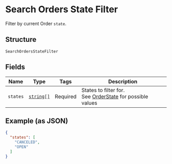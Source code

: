 
# Search Orders State Filter

Filter by current Order `state`.

## Structure

`SearchOrdersStateFilter`

## Fields

| Name | Type | Tags | Description |
|  --- | --- | --- | --- |
| `states` | [`string[]`](/doc/models/order-state.md) | Required | States to filter for.<br>See [OrderState](#type-orderstate) for possible values |

## Example (as JSON)

```json
{
  "states": [
    "CANCELED",
    "OPEN"
  ]
}
```

